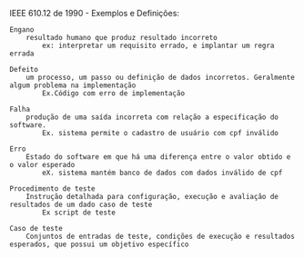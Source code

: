 IEEE 610.12 de 1990 - Exemplos e Definições:

    Engano
        resultado humano que produz resultado incorreto
            ex: interpretar um requisito errado, e implantar um regra errada

    Defeito
        um processo, um passo ou definição de dados incorretos. Geralmente algum problema na implementação
            Ex.Código com erro de implementação

    Falha
        produção de uma saída incorreta com relação a especificação do software.
            Ex. sistema permite o cadastro de usuário com cpf inválido

    Erro
        Estado do software em que há uma diferença entre o valor obtido e o valor esperado
            eX. sistema mantém banco de dados com dados inválido de cpf

    Procedimento de teste
        Instrução detalhada para configuração, execução e avaliação de resultados de um dado caso de teste
            Ex script de teste

    Caso de teste
        Conjuntos de entradas de teste, condições de execução e resultados esperados, que possui um objetivo específico